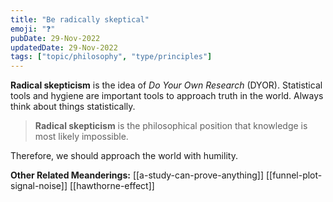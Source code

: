 ```yaml
---
title: "Be radically skeptical"
emoji: "❓"
pubDate: 29-Nov-2022
updatedDate: 29-Nov-2022
tags: ["topic/philosophy", "type/principles"]
---
```


**Radical skepticism** is the idea of _Do Your Own Research_ (DYOR). Statistical tools and hygiene are important tools to approach truth in the world. Always think about things statistically.

>**Radical skepticism** is the philosophical position that knowledge is most likely impossible.

Therefore, we should approach the world with humility.

**Other Related Meanderings:**
[[a-study-can-prove-anything]]
[[funnel-plot-signal-noise]]
[[hawthorne-effect]]